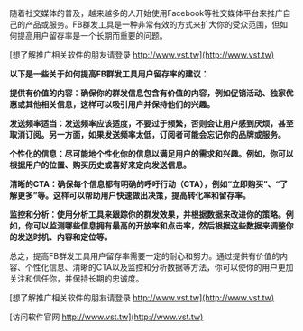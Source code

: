 随着社交媒体的普及，越来越多的人开始使用Facebook等社交媒体平台来推广自己的产品或服务。FB群发工具是一种非常有效的方式来扩大你的受众范围，但如何提高用户留存率是一个长期而重要的问题。

[想了解推广相关软件的朋友请登录 http://www.vst.tw](http://www.vst.tw)

**以下是一些关于如何提高FB群发工具用户留存率的建议：**

**提供有价值的内容：确保你的群发信息包含有价值的内容，例如促销活动、独家优惠或其他相关信息，这样可以吸引用户并保持他们的兴趣。**

**发送频率适当：发送频率应该适度，不要过于频繁，否则会让用户感到厌烦，甚至取消订阅。另一方面，如果发送频率太低，订阅者可能会忘记你的品牌或服务。**

**个性化的信息：尽可能地个性化你的信息以满足用户的需求和兴趣。例如，你可以根据用户的位置、购买历史或喜好来定向发送信息。**

**清晰的CTA：确保每个信息都有明确的呼吁行动（CTA），例如“立即购买”、“了解更多”等。这样可以帮助用户快速做出决策，提高转化率和留存率。**

**监控和分析：使用分析工具来跟踪你的群发效果，并根据数据来改进你的策略。例如，你可以监测哪些信息拥有最高的开放率和点击率，然后根据这些数据来调整你的发送时机、内容和定位等。**

总之，提高FB群发工具用户留存率需要一定的耐心和努力。通过提供有价值的内容、个性化信息、清晰的CTA以及监控和分析数据等方法，你可以使你的用户更加关注和信任你，并保持长期的忠诚度。

[想了解推广相关软件的朋友请登录 http://www.vst.tw](http://www.vst.tw)


[访问软件官网 http://www.vst.tw](http://www.vst.tw)
